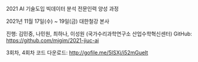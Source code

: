 2021 AI 기술도입 빅데이터 분석 전문인력 양성 과정

2021년 11월 17일(수) ~ 19일(금)
대한철강 본사

진행: 김민중, 나민원, 최하나, 이성원 (국가수리과학연구소 산업수학혁신센터)
GitHub: https://github.com/mjgim/2021-jiuc-ai

3회차, 4회차 코드 다운로드: http://gofile.me/5ISXj/i52mGueIt

